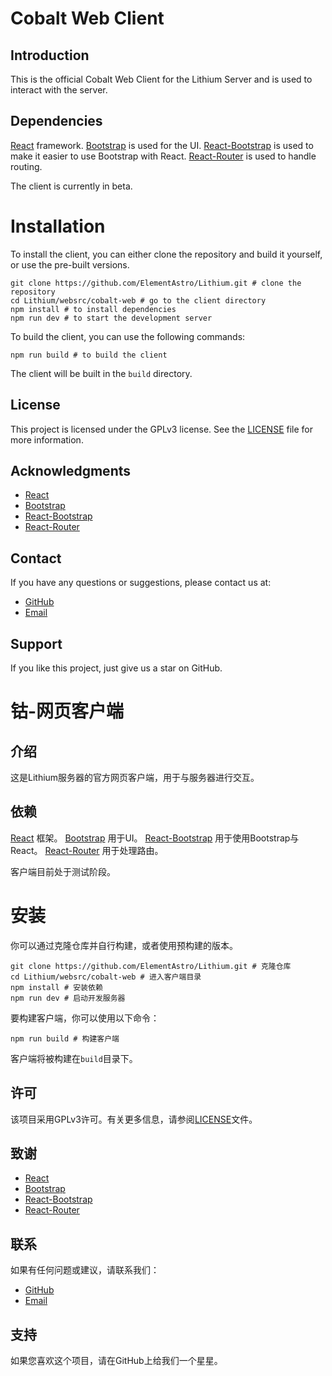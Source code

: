 Cobalt Web Client
=================

## Introduction

This is the official Cobalt Web Client for the Lithium Server and is used to
interact with the server.

## Dependencies

[React](https://facebook.github.io/react/) framework.
[Bootstrap](http://getbootstrap.com/) is used for the UI.
[React-Bootstrap](https://react-bootstrap.github.io/) is used to make it easier to use Bootstrap with React.
[React-Router](https://github.com/ReactTraining/react-router) is used to handle routing.

The client is currently in beta.

Installation
============

To install the client, you can either clone the repository and build it yourself, or use the pre-built
versions.

```shell
git clone https://github.com/ElementAstro/Lithium.git # clone the repository
cd Lithium/websrc/cobalt-web # go to the client directory
npm install # to install dependencies
npm run dev # to start the development server
```

To build the client, you can use the following commands:

```shell
npm run build # to build the client
```

The client will be built in the `build` directory.

## License

This project is licensed under the GPLv3 license. See the [LICENSE](LICENSE) file for more information.

## Acknowledgments

* [React](https://facebook.github.io/react/)
* [Bootstrap](http://getbootstrap.com/)
* [React-Bootstrap](https://react-bootstrap.github.io/)
* [React-Router](https://github.com/ReactTraining/react-router)

## Contact

If you have any questions or suggestions, please contact us at:

* [GitHub](https://github.com/ElementAstro)
* [Email](mailto:astro_air@126.com)

## Support

If you like this project, just give us a star on GitHub.

钴-网页客户端
============

## 介绍

这是Lithium服务器的官方网页客户端，用于与服务器进行交互。

## 依赖

[React](https://facebook.github.io/react/) 框架。
[Bootstrap](http://getbootstrap.com/) 用于UI。
[React-Bootstrap](https://react-bootstrap.github.io/) 用于使用Bootstrap与React。
[React-Router](https://github.com/ReactTraining/react-router) 用于处理路由。

客户端目前处于测试阶段。

安装
====
你可以通过克隆仓库并自行构建，或者使用预构建的版本。

```shell
git clone https://github.com/ElementAstro/Lithium.git # 克隆仓库
cd Lithium/websrc/cobalt-web # 进入客户端目录
npm install # 安装依赖
npm run dev # 启动开发服务器
```

要构建客户端，你可以使用以下命令：

```shell
npm run build # 构建客户端
```

客户端将被构建在`build`目录下。

## 许可

该项目采用GPLv3许可。有关更多信息，请参阅[LICENSE](LICENSE)文件。

## 致谢

* [React](https://facebook.github.io/react/)
* [Bootstrap](http://getbootstrap.com/)
* [React-Bootstrap](https://react-bootstrap.github.io/)
* [React-Router](https://github.com/ReactTraining/react-router)

## 联系

如果有任何问题或建议，请联系我们：

* [GitHub](https://github.com/ElementAstro)
* [Email](mailto:astro_air@126.com)

## 支持

如果您喜欢这个项目，请在GitHub上给我们一个星星。

